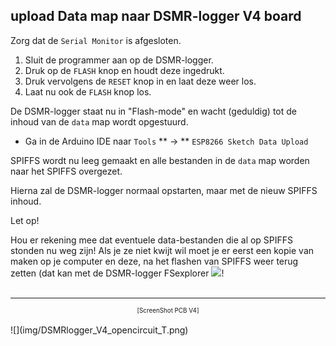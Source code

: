 ## upload Data map naar DSMR-logger V4 board

Zorg dat de `Serial Monitor` is afgesloten.

1.  Sluit de programmer aan op de DSMR-logger. 
2.  Druk op de `FLASH` knop en houdt deze ingedrukt. 
3.  Druk vervolgens de `RESET` knop in en laat deze weer los. 
4.  Laat nu ook de `FLASH` knop los.

De DSMR-logger staat nu in "Flash-mode" en wacht (geduldig) tot de inhoud van de `data` map
wordt opgestuurd.

- Ga in de Arduino IDE naar `Tools` ** -> ** `ESP8266 Sketch Data Upload`

SPIFFS wordt nu leeg gemaakt en alle bestanden in de `data` map worden naar 
het SPIFFS overgezet.

Hierna zal de DSMR-logger normaal opstarten, maar met de nieuw 
SPIFFS inhoud.

<div class="admonition note">
<p class="admonition-title">Let op!</p>
Hou er rekening mee dat eventuele data-bestanden die al op SPIFFS stonden nu 
weg zijn! Als je ze niet kwijt wil moet je er eerst een kopie van maken op je
computer en deze, na het flashen van SPIFFS weer terug zetten (dat kan
met de DSMR-logger FSexplorer <img src="../img/FSexplorer.png">!
</div>


<br>

---
<center  style="font-size: 70%">[ScreenShot PCB V4]</center><br>
![](img/DSMRlogger_V4_opencircuit_T.png)
